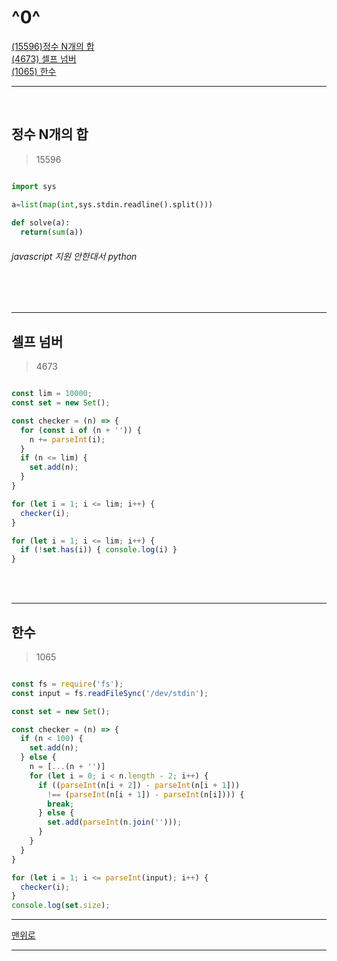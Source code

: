 # ^0^
[(15596)정수 N개의 합](#정수-N개의-합)   
[(4673) 셀프 넘버](#셀프-넘버)   
[(1065) 한수](#한수)   

----------

<br>

## 정수 N개의 합
> 15596

  ```python

  import sys

  a=list(map(int,sys.stdin.readline().split()))
      
  def solve(a):
    return(sum(a))

  ```
  ###### *javascript 지원 안한대서 python*

<br><br>

----------

## 셀프 넘버
> 4673

  ```javaScript

  const lim = 10000;
  const set = new Set();

  const checker = (n) => {
    for (const i of (n + '')) {
      n += parseInt(i);
    }
    if (n <= lim) {
      set.add(n);
    }
  }

  for (let i = 1; i <= lim; i++) {
    checker(i);
  }

  for (let i = 1; i <= lim; i++) {
    if (!set.has(i)) { console.log(i) }
  }

  ```

<br><br>

----------

## 한수
> 1065

  ```javaScript

  const fs = require('fs');
  const input = fs.readFileSync('/dev/stdin');

  const set = new Set();

  const checker = (n) => {
    if (n < 100) {
      set.add(n);
    } else {
      n = [...(n + '')]
      for (let i = 0; i < n.length - 2; i++) {
        if ((parseInt(n[i + 2]) - parseInt(n[i + 1]))
          !== (parseInt(n[i + 1]) - parseInt(n[i]))) {
          break;
        } else {
          set.add(parseInt(n.join('')));
        }
      }
    }
  }

  for (let i = 1; i <= parseInt(input); i++) {
    checker(i);
  }
  console.log(set.size);

  ```

- - -

[맨위로](#^0^)

- - -

